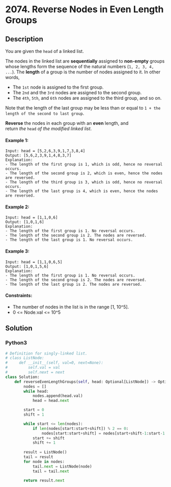# 2074. Reverse Nodes in Even Length Groups


## Description
You are given the `head` of a linked list.

The nodes in the linked list are **sequentially** assigned to **non-empty** groups whose lengths form the sequence of the natural numbers (`1, 2, 3, 4, ...`). The **length** of a group is the number of nodes assigned to it. In other words,

-   The `1st` node is assigned to the first group.
-   The `2nd` and the `3rd` nodes are assigned to the second group.
-   The `4th`, `5th`, and `6th` nodes are assigned to the third group, and so on.

Note that the length of the last group may be less than or equal to `1 + the length of the second to last group`.

**Reverse** the nodes in each group with an **even** length, and return *the* `head` *of the modified linked list*.

#### Example 1:
```
Input: head = [5,2,6,3,9,1,7,3,8,4]
Output: [5,6,2,3,9,1,4,8,3,7]
Explanation:
- The length of the first group is 1, which is odd, hence no reversal occurs.
- The length of the second group is 2, which is even, hence the nodes are reversed.
- The length of the third group is 3, which is odd, hence no reversal occurs.
- The length of the last group is 4, which is even, hence the nodes are reversed.
```

#### Example 2:
```
Input: head = [1,1,0,6]
Output: [1,0,1,6]
Explanation:
- The length of the first group is 1. No reversal occurs.
- The length of the second group is 2. The nodes are reversed.
- The length of the last group is 1. No reversal occurs.
```

#### Example 3:
```
Input: head = [1,1,0,6,5]
Output: [1,0,1,5,6]
Explanation:
- The length of the first group is 1. No reversal occurs.
- The length of the second group is 2. The nodes are reversed.
- The length of the last group is 2. The nodes are reversed.
```

#### Constraints:
- The number of nodes in the list is in the range [1, 10^5].
- 0 <= Node.val <= 10^5


## Solution

### Python3
```python
# Definition for singly-linked list.
# class ListNode:
#     def __init__(self, val=0, next=None):
#         self.val = val
#         self.next = next
class Solution:
    def reverseEvenLengthGroups(self, head: Optional[ListNode]) -> Optional[ListNode]:
        nodes = []
        while head:
            nodes.append(head.val)
            head = head.next

        start = 0
        shift = 1

        while start <= len(nodes):
            if len(nodes[start:start+shift]) % 2 == 0:
                nodes[start:start+shift] = nodes[start+shift-1:start-1:-1]
            start += shift
            shift += 1
        
        result = ListNode()
        tail = result
        for node in nodes:
            tail.next = ListNode(node)
            tail = tail.next

        return result.next
```
